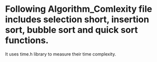 # Following Algorithm_Comlexity file includes selection short, insertion sort, bubble sort and quick sort functions.
It uses time.h library to measure their time complexity.
